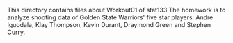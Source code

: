 This directory contains files about Workout01 of stat133 The homework is to analyze shooting data of Golden State Warriors' five star players: Andre Iguodala, Klay Thompson, Kevin Durant, Draymond Green and Stephen Curry.